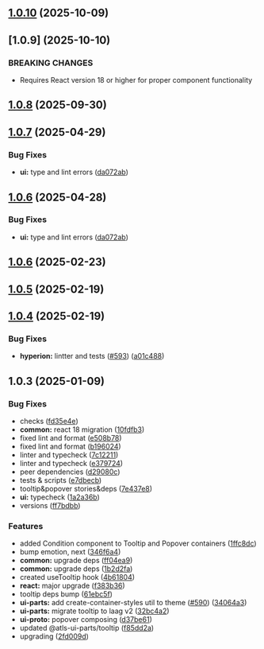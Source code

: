 

## [1.0.10](https://github.com/atls/hyperion/compare/@atls-ui-parts/tooltip@1.0.8...@atls-ui-parts/tooltip@1.0.10) (2025-10-09)








## [1.0.9] (2025-10-10)


### BREAKING CHANGES


* Requires React version 18 or higher for proper component functionality


## [1.0.8](https://github.com/atls/hyperion/compare/@atls-ui-parts/tooltip@1.0.7...@atls-ui-parts/tooltip@1.0.8) (2025-09-30)






## [1.0.7](https://github.com/atls/hyperion/compare/@atls-ui-parts/tooltip@1.0.6...@atls-ui-parts/tooltip@1.0.7) (2025-04-29)


### Bug Fixes


* **ui:** type and lint errors ([da072ab](https://github.com/atls/hyperion/commit/da072abf91f465b4a6f0b736e2b26c78a2891d1d))





## [1.0.6](https://github.com/atls/hyperion/compare/@atls-ui-parts/tooltip@1.0.6...@atls-ui-parts/tooltip@1.0.6) (2025-04-28)


### Bug Fixes


* **ui:** type and lint errors ([da072ab](https://github.com/atls/hyperion/commit/da072abf91f465b4a6f0b736e2b26c78a2891d1d))





## [1.0.6](https://github.com/atls/hyperion/compare/@atls-ui-parts/tooltip@1.0.5...@atls-ui-parts/tooltip@1.0.6) (2025-02-23)






## [1.0.5](https://github.com/atls/hyperion/compare/@atls-ui-parts/tooltip@1.0.4...@atls-ui-parts/tooltip@1.0.5) (2025-02-19)






## [1.0.4](https://github.com/atls/hyperion/compare/@atls-ui-parts/tooltip@1.0.3...@atls-ui-parts/tooltip@1.0.4) (2025-02-19)


### Bug Fixes


* **hyperion:** lintter and tests ([#593](https://github.com/atls/hyperion/issues/593)) ([a01c488](https://github.com/atls/hyperion/commit/a01c488064d6386f754aafd2eecb28a19396635e))





## 1.0.3 (2025-01-09)


### Bug Fixes


* checks ([fd35e4e](https://github.com/atls/hyperion/commit/fd35e4e5ee760fed44fc51d0dfc1d3fffaa27a9c))
* **common:** react 18 migration ([10fdfb3](https://github.com/atls/hyperion/commit/10fdfb33f8bd5255ee29a03c52bd762d1fec029c))
* fixed lint and format ([e508b78](https://github.com/atls/hyperion/commit/e508b7867fa8547f3beeae2f26d592114c58f455))
* fixed lint and format ([b196024](https://github.com/atls/hyperion/commit/b196024a069ba525cada15b69237d530a9965082))
* linter and typecheck ([7c12211](https://github.com/atls/hyperion/commit/7c122114184b40e9a06e6404489b23e0ba3ee5d4))
* linter and typecheck ([e379724](https://github.com/atls/hyperion/commit/e379724b7dbf3c8cba2b0b94647239b0b37c5fb8))
* peer dependencies ([d29080c](https://github.com/atls/hyperion/commit/d29080cb0950b04e65ab7755571e350d3450b4dd))
* tests & scripts ([e7dbecb](https://github.com/atls/hyperion/commit/e7dbecb12718ed243206a1ef92bbd4c45e026dbe))
* tooltip&popover stories&deps ([7e437e8](https://github.com/atls/hyperion/commit/7e437e826bf52a20cd16b84e3dec991b76ffdd99))
* **ui:** typecheck ([1a2a36b](https://github.com/atls/hyperion/commit/1a2a36b8baeececd0b929dcdb94da3d38ae8ad1e))
* versions ([ff7bdbb](https://github.com/atls/hyperion/commit/ff7bdbb281c9f6e732b06461a0c633c8cc010e46))

### Features


* added Condition component to Tooltip and Popover containers ([1ffc8dc](https://github.com/atls/hyperion/commit/1ffc8dcdc1373135dc6d9397a33616c4139f9bd7))
* bump emotion, next ([346f6a4](https://github.com/atls/hyperion/commit/346f6a43978912f3be4b09031933ab2a572907b2))
* **common:** upgrade deps ([ff04ea9](https://github.com/atls/hyperion/commit/ff04ea97e10efa26d27a27c37337e5afc62e47bb))
* **common:** upgrade deps ([1b2d2fa](https://github.com/atls/hyperion/commit/1b2d2fac134ec0c834b9410dcf783d2a80278691))
* created useTooltip hook ([4b61804](https://github.com/atls/hyperion/commit/4b61804b31f60d933afbfe12fb7a355e70e52d93))
* **react:** major upgrade ([f383b36](https://github.com/atls/hyperion/commit/f383b36618f9daa1b137b394de7a55a03bec25b4))
* tooltip deps bump ([61ebc5f](https://github.com/atls/hyperion/commit/61ebc5f63767ffa0da8c74a6589fb40404a572fc))
* **ui-parts:** add create-container-styles util to theme ([#590](https://github.com/atls/hyperion/issues/590)) ([34064a3](https://github.com/atls/hyperion/commit/34064a384192b781fd6d667857f568d4f42228a4))
* **ui-parts:** migrate tooltip to laag v2 ([32bc4a2](https://github.com/atls/hyperion/commit/32bc4a27f4190c29e1502006aa848f5a2f0703f9))
* **ui-proto:** popover composing ([d37be61](https://github.com/atls/hyperion/commit/d37be614160b9cf23f10c66f4a654cc4ab0e610d))
* updated @atls-ui-parts/tooltip ([f85dd2a](https://github.com/atls/hyperion/commit/f85dd2a193ffe349bbd029d1a9696150fbabd86b))
* upgrading ([2fd009d](https://github.com/atls/hyperion/commit/2fd009d9b9fcf0440e865f48ad8571adda170de6))


